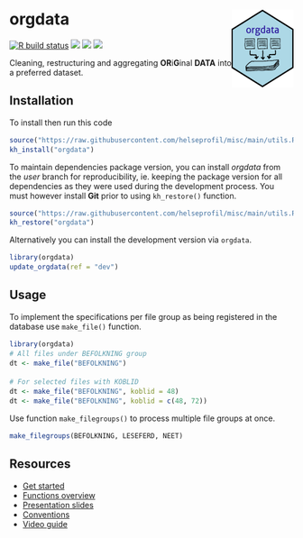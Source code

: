 <!-- README.md is generated from README.Rmd. Please edit that file -->

# orgdata <img src='man/figures/logo.png' align="right" width="110" height="138" />


[![R build
status](https://github.com/helseprofil/orgdata/workflows/R-CMD-check/badge.svg)](https://github.com/helseprofil/orgdata/actions)
[![](https://app.codecov.io/gh/helseprofil/orgdata/branch/main/graph/badge.svg)](https://app.codecov.io/gh/helseprofil/orgdata)
[![](https://img.shields.io/badge/lifecycle-stable-green.svg)](https://lifecycle.r-lib.org/articles/stages.html#stable)
[![](https://img.shields.io/badge/devel%20version-0.6.5-blue.svg)](https://github.com/helseprofil/orgdata)

Cleaning, restructuring and aggregating **OR**i**G**inal **DATA** into a
preferred dataset.

## Installation

To install then run this
code

``` r
source("https://raw.githubusercontent.com/helseprofil/misc/main/utils.R")
kh_install("orgdata")
```

To maintain dependencies package version, you can install *orgdata* from
the *user* branch for reproducibility, ie. keeping the package version
for all dependencies as they were used during the development process.
You must however install **Git** prior to using `kh_restore()`
function.

``` r
source("https://raw.githubusercontent.com/helseprofil/misc/main/utils.R")
kh_restore("orgdata")
```

Alternatively you can install the development version via `orgdata`.

``` r
library(orgdata)
update_orgdata(ref = "dev")
```

## Usage

To implement the specifications per file group as being registered in
the database use `make_file()` function.

``` r
library(orgdata)
# All files under BEFOLKNING group
dt <- make_file("BEFOLKNING")

# For selected files with KOBLID
dt <- make_file("BEFOLKNING", koblid = 48)
dt <- make_file("BEFOLKNING", koblid = c(48, 72))
```

Use function `make_filegroups()` to process multiple file groups at
once.

``` r
make_filegroups(BEFOLKNING, LESEFERD, NEET)
```

## Resources

  - [Get
    started](https://helseprofil.github.io/orgdata/articles/get-started.html)
  - [Functions
    overview](https://helseprofil.github.io/orgdata/reference/index.html)
  - [Presentation
    slides](https://ybkamaleri.github.io/slides/2021-08-24-orgdata/#1)
  - [Conventions](https://github.com/helseprofil/orgdata/blob/main/dev/standard.org)
  - [Video guide](https://youtu.be/PhEQq4iWJCY)
